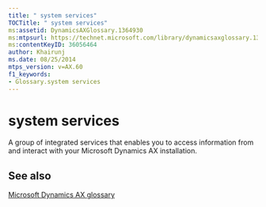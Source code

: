 ```yaml
---
title: " system services"
TOCTitle: " system services"
ms:assetid: DynamicsAXGlossary.1364930
ms:mtpsurl: https://technet.microsoft.com/library/dynamicsaxglossary.1364930(v=AX.60)
ms:contentKeyID: 36056464
author: Khairunj
ms.date: 08/25/2014
mtps_version: v=AX.60
f1_keywords:
- Glossary.system services
---
```


# system services

A group of integrated services that enables you to access information from and interact with your Microsoft Dynamics AX installation.

## See also

[Microsoft Dynamics AX glossary](glossary/microsoft-dynamics-ax-glossary.md)

  


